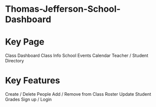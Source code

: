 # Thomas-Jefferson-School-Dashboard


# Key Page
Class Dashboard
Class Info
School Events Calendar
Teacher / Student Directory

# Key Features
Create / Delete People
Add / Remove from Class Roster
Update Student Grades
Sign up / Login

